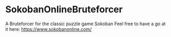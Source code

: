 # SokobanOnlineBruteforcer

A Bruteforcer for the classic puzzle game Sokoban 
Feel free to have a go at it here: https://www.sokobanonline.com/
